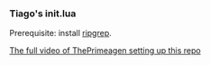### Tiago's init.lua
Prerequisite: install [ripgrep](https://github.com/BurntSushi/ripgrep).

[The full video of ThePrimeagen setting up this repo](https://www.youtube.com/watch?v=w7i4amO_zaE)
